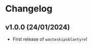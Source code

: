 # Changelog

<!--next-version-placeholder-->

## v1.0.0 (24/01/2024)

- First release of `wasteskipsblantyre`!